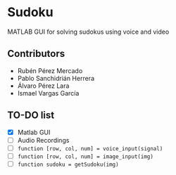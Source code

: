 # Sudoku
MATLAB GUI for solving sudokus using voice and video


## Contributors
- Rubén Pérez Mercado
- Pablo Sanchidrián Herrera
- Álvaro Pérez Lara
- Ismael Vargas García


## TO-DO list

- [x] Matlab GUI
- [ ] Audio Recordings
- [ ] `function [row, col, num] = voice_input(signal)`
- [ ] `function [row, col, num] = image_input(img)`
- [ ] `function sudoku = getSudoku(img)`
